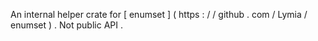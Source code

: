 An
internal
helper
crate
for
[
enumset
]
(
https
:
/
/
github
.
com
/
Lymia
/
enumset
)
.
Not
public
API
.
